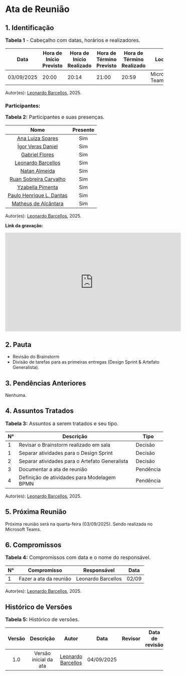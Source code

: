 # Ata de Reunião

## 1. Identificação

<font size="3"><p style="text-align: left">**Tabela 1** - Cabeçalho com datas, horários e realizadores.</p></font>

| Data       | Hora de Início Previsto | Hora de Início Realizado | Hora de Término Previsto | Hora de Término Realizado | Local       | Redator     | Revisor |
|------------|--------------------------|--------------------------|--------------------------|---------------------------|-------------|-------------|--------|
| 03/09/2025 | 20:00                    | 20:14                    | 21:00                    | 20:59                     | Microsoft Teams | [Leonardo Barcellos](https://github.com/oyLeonardo) |  |

Autor(es): [Leonardo Barcellos](https://github.com/oyLeonardo), 2025.

### Participantes: 

<font size="3"><p style="text-align: left">**Tabela 2:** Participantes e suas presenças.</p></font>

| Nome | Presente |
|:----------------:|:-:|
| [Ana Luiza Soares](https://github.com/Ana-Luiza-SC) |Sim|
| [Ígor Veras Daniel](https://github.com/igorvdaniel) |Sim|
| [Gabriel Flores](https://github.com/Gabrielfcoelho) |Sim|
| [Leonardo Barcellos](https://github.com/oyLeonardo) |Sim|
| [Natan Almeida](https://github.com/natanalmeida03) |Sim|
| [Ruan Sobreira Carvalho](https://github.com/Ruan-Carvalho) |Sim|
| [Yzabella Pimenta](https://github.com/redjsun) |Sim|
| [Paulo Henrique L. Dantas](https://github.com/Nanashii76) |Sim|
| [Matheus de Alcântara](https://github.com/matheusdealcantara) |Sim|

Autor(es): [Leonardo Barcellos](https://github.com/oyLeonardo), 2025.

**Link da gravação:** 

<iframe width="560" height="315" src="https://www.youtube.com/embed/xsnDphSV9Mw?si=EEWJobAQRtpLh3d-" title="YouTube video player" frameborder="0" allow="accelerometer; autoplay; clipboard-write; encrypted-media; gyroscope; picture-in-picture; web-share" referrerpolicy="strict-origin-when-cross-origin" allowfullscreen></iframe>

## 2. Pauta

* Revisão do Brainstorm 
* Divisão de tarefas para as primeiras entregas (Design Sprint & Artefato Generalista).

## 3. Pendências Anteriores

Nenhuma.

## 4. Assuntos Tratados

<font size="3"><p style="text-align: left">**Tabela 3:** Assuntos a serem tratados e seu tipo.</p></font>

| N° | Descrição | Tipo   |
|----|-----------|--------|
| 1  | Revisar o Brainstorm realizado em sala | Decisão |
| 1  | Separar atividades para o Design Sprint | Decisão |
| 2  | Separar atividades para o Artefato Generalista | Decisão |
| 3  | Documentar a ata de reunião | Pendência |
| 4  | Definição de atividades para Modelagem BPMN | Pendência |

Autor(es): [Leonardo Barcellos](https://github.com/oyLeonardo), 2025.

## 5. Próxima Reunião

Próxima reunião será na quarta-feira (03/09/2025). Sendo realizada no Microsoft Teams. 

## 6. Compromissos

<font size="3"><p style="text-align: left">**Tabela 4:** Compromissos com data e o nome do responsável.</p></font>

| N° | Compromisso | Responsável | Data |
|----|-------------|-------------|------|
| 1  | Fazer a ata da reunião | Leonardo Barcellos | 02/09 |

Autor(es): [Leonardo Barcellos](https://github.com/oyLeonardo), 2025.

## Histórico de Versões

<font size="3"><p style="text-align: left">**Tabela 5:** Histórico de versões.</p></font>

| Versão |               Descrição                |   Autor    |    Data    |    Revisor     | Data de revisão |
| :----: | :------------------------------------: | :--------: | :--------: | :------------: | :-------------: |
|  1.0   | Versão inicial da ata | [Leonardo Barcellos](https://github.com/oyLeonardo) | 04/09/2025 |  |  |